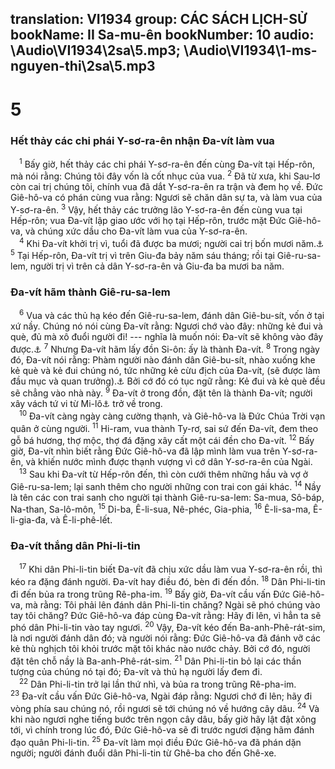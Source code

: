 translation: VI1934
group: CÁC SÁCH LỊCH-SỬ
bookName: II Sa-mu-ên 
bookNumber: 10
audio: \Audio\VI1934\2sa\5.mp3; \Audio\VI1934\1-ms-nguyen-thi\2sa\5.mp3
-------

<div class="title"><h1>5</h1><h3>Hết thảy các chi phái Y-sơ-ra-ên nhận Đa-vít làm vua</h3></div>
<span class="verse 2sa_5_1"> <sup>1</sup> Bấy giờ, hết thảy các chi phái Y-sơ-ra-ên đến cùng Đa-vít tại Hếp-rôn, mà nói rằng: Chúng tôi đây vốn là cốt nhục của vua. </span>
<span class="verse 2sa_5_2"><sup>2</sup> Đã từ xưa, khi Sau-lơ còn cai trị chúng tôi, chính vua đã dắt Y-sơ-ra-ên ra trận và đem họ về. Đức Giê-hô-va có phán cùng vua rằng: Ngươi sẽ chăn dân sự ta, và làm vua của Y-sơ-ra-ên. </span>
<span class="verse 2sa_5_3"><sup>3</sup> Vậy, hết thảy các trưởng lão Y-sơ-ra-ên đến cùng vua tại Hếp-rôn; vua Đa-vít lập giao ước với họ tại Hếp-rôn, trước mặt Đức Giê-hô-va, và chúng xức dầu cho Đa-vít làm vua của Y-sơ-ra-ên. <br/></span>
<span class="verse 2sa_5_4"> <sup>4</sup> Khi Đa-vít khởi trị vì, tuổi đã được ba mươi; người cai trị bốn mươi năm.<a data-toggle="tooltip" data-placement="bottom" title="1Vua 2:11; 1Su 3:4; 29:27">⚓</a></span>
<span class="verse 2sa_5_5"><sup>5</sup> Tại Hếp-rôn, Đa-vít trị vì trên Giu-đa bảy năm sáu tháng; rồi tại Giê-ru-sa-lem, người trị vì trên cả dân Y-sơ-ra-ên và Giu-đa ba mươi ba năm. <br/></span>
<div class="title"><h3>Đa-vít hãm thành Giê-ru-sa-lem</h3></div>
<span class="verse 2sa_5_6"> <sup>6</sup> Vua và các thủ hạ kéo đến Giê-ru-sa-lem, đánh dân Giê-bu-sít, vốn ở tại xứ nầy. Chúng nó nói cùng Đa-vít rằng: Ngươi chớ vào đây: những kẻ đui và què, đủ mà xô đuổi người đi! --- nghĩa là muốn nói: Đa-vít sẽ không vào đây được.<a data-toggle="tooltip" data-placement="bottom" title="Gios 15:63; Cac 1:21">⚓</a></span>
<span class="verse 2sa_5_7"><sup>7</sup> Nhưng Đa-vít hãm lấy đồn Si-ôn: ấy là thành Đa-vít. </span>
<span class="verse 2sa_5_8"><sup>8</sup> Trong ngày đó, Đa-vít nói rằng: Phàm người nào đánh dân Giê-bu-sít, nhào xuống khe kẻ què và kẻ đui chúng nó, tức những kẻ cừu địch của Đa-vít, (sẽ được làm đầu mục và quan trưởng).<a data-toggle="tooltip" data-placement="bottom" title="Câu trong khóa nầy không có trong nguyên bổn; song chiếu theo 1Su 11:6, thì được đem vào đây đặng trọn nguyên ý">⚓</a> Bởi cớ đó có tục ngữ rằng: Kẻ đui và kẻ què đều sẽ chẳng vào nhà này. </span>
<span class="verse 2sa_5_9"><sup>9</sup> Đa-vít ở trong đồn, đặt tên là thành Đa-vít; người xây vách tứ vi từ Mi-lô<a data-toggle="tooltip" data-placement="bottom" title="Mi-lô nghĩa là đồn lũy">⚓</a> trở về trong. <br/></span>
<span class="verse 2sa_5_10"> <sup>10</sup> Đa-vít càng ngày càng cường thạnh, và Giê-hô-va là Đức Chúa Trời vạn quân ở cùng người. </span>
<span class="verse 2sa_5_11"><sup>11</sup> Hi-ram, vua thành Ty-rơ, sai sứ đến Đa-vít, đem theo gỗ bá hương, thợ mộc, thợ đá đặng xây cất một cái đền cho Đa-vít. </span>
<span class="verse 2sa_5_12"><sup>12</sup> Bấy giờ, Đa-vít nhìn biết rằng Đức Giê-hô-va đã lập mình làm vua trên Y-sơ-ra-ên, và khiến nước mình được thạnh vượng vì cớ dân Y-sơ-ra-ên của Ngài. <br/></span>
<span class="verse 2sa_5_13"> <sup>13</sup> Sau khi Đa-vít từ Hếp-rôn đến, thì còn cưới thêm những hầu và vợ ở Giê-ru-sa-lem; lại sanh thêm cho người những con trai con gái khác. </span>
<span class="verse 2sa_5_14"><sup>14</sup> Nầy là tên các con trai sanh cho người tại thành Giê-ru-sa-lem: Sa-mua, Sô-báp, Na-than, Sa-lô-môn, </span>
<span class="verse 2sa_5_15"><sup>15</sup> Di-ba, Ê-li-sua, Nê-phéc, Gia-phia, </span>
<span class="verse 2sa_5_16"><sup>16</sup> Ê-li-sa-ma, Ê-li-gia-đa, và Ê-li-phê-lết. <br/></span>
<div class="title"><h3>Đa-vít thắng dân Phi-li-tin</h3></div>
<span class="verse 2sa_5_17"> <sup>17</sup> Khi dân Phi-li-tin biết Đa-vít đã chịu xức dầu làm vua Y-sơ-ra-ên rồi, thì kéo ra đặng đánh người. Đa-vít hay điều đó, bèn đi đến đồn. </span>
<span class="verse 2sa_5_18"><sup>18</sup> Dân Phi-li-tin đi đến bủa ra trong trũng Rê-pha-im. </span>
<span class="verse 2sa_5_19"><sup>19</sup> Bấy giờ, Đa-vít cầu vấn Đức Giê-hô-va, mà rằng: Tôi phải lên đánh dân Phi-li-tin chăng? Ngài sẽ phó chúng vào tay tôi chăng? Đức Giê-hô-va đáp cùng Đa-vít rằng: Hãy đi lên, vì hẳn ta sẽ phó dân Phi-li-tin vào tay ngươi. </span>
<span class="verse 2sa_5_20"><sup>20</sup> Vậy, Đa-vít kéo đến Ba-anh-Phê-rát-sim, là nơi người đánh dân đó; và người nói rằng: Đức Giê-hô-va đã đánh vỡ các kẻ thù nghịch tôi khỏi trước mặt tôi khác nào nước chảy. Bởi cớ đó, người đặt tên chỗ nầy là Ba-anh-Phê-rát-sim. </span>
<span class="verse 2sa_5_21"><sup>21</sup> Dân Phi-li-tin bỏ lại các thần tượng của chúng nó tại đó; Đa-vít và thủ hạ người lấy đem đi. <br/></span>
<span class="verse 2sa_5_22"> <sup>22</sup> Dân Phi-li-tin trở lại lần thứ nhì, và bủa ra trong trũng Rê-pha-im. </span>
<span class="verse 2sa_5_23"><sup>23</sup> Đa-vít cầu vấn Đức Giê-hô-va, Ngài đáp rằng: Ngươi chớ đi lên; hãy đi vòng phía sau chúng nó, rồi ngươi sẽ tới chúng nó về hướng cây dâu. </span>
<span class="verse 2sa_5_24"><sup>24</sup> Và khi nào ngươi nghe tiếng bước trên ngọn cây dâu, bấy giờ hãy lật đật xông tới, vì chính trong lúc đó, Đức Giê-hô-va sẽ đi trước ngươi đặng hãm đánh đạo quân Phi-li-tin. </span>
<span class="verse 2sa_5_25"><sup>25</sup> Đa-vít làm mọi điều Đức Giê-hô-va đã phán dặn người; người đánh đuổi dân Phi-li-tin từ Ghê-ba cho đến Ghê-xe. <br/></span>
